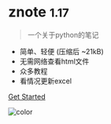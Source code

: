 <!-- _coverpage.md -->

# znote <small>1.17</small>

> 一个关于python的笔记


- 简单、轻便 (压缩后 ~21kB)
- 无需网络查看html文件
- 众多教程
- 看情况更新excel  


[Get Started](?id=znote)


<!-- 背景色 -->

![color](#F0FFF0)